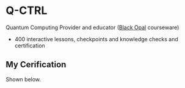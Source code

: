 # Q-CTRL

Quantum Computing Provider and educator ([Black Opal](https://q-ctrl.com/black-opal) courseware)
- 400 interactive lessons, checkpoints and knowledge checks and certification

## My Cerification

Shown below.  

